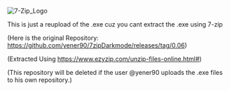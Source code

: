 ![7-Zip_Logo](https://user-images.githubusercontent.com/119701717/235328083-ef577e13-6c86-4484-9e0e-a97036a9a535.png)

This is just a reupload of the .exe cuz you cant extract the .exe using 7-zip

(Here is the original Repository: https://github.com/yener90/7zipDarkmode/releases/tag/0.06)

(Extracted Using https://www.ezyzip.com/unzip-files-online.html#)

(This repository will be deleted if the user @yener90 uploads the .exe files to his own repository.)
